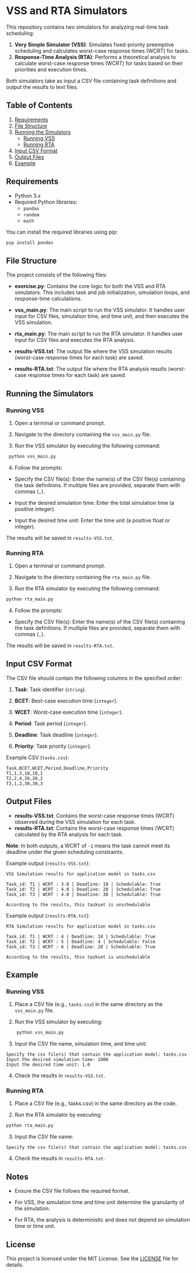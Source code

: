 # VSS and RTA Simulators

This repository contains two simulators for analyzing real-time task scheduling:
1. **Very Simple Simulator (VSS)**: Simulates fixed-priority preemptive scheduling and calculates worst-case response times (WCRT) for tasks.
2. **Response-Time Analysis (RTA)**: Performs a theoretical analysis to calculate worst-case response times (WCRT) for tasks based on their priorities and execution times.

Both simulators take as input a CSV file containing task definitions and output the results to text files.

## Table of Contents
1. [Requirements](#requirements)
2. [File Structure](#file-structure)
3. [Running the Simulators](#running-the-simulators)
   - [Running VSS](#running-vss)
   - [Running RTA](#running-rta)
4. [Input CSV Format](#input-csv-format)
5. [Output Files](#output-files)
6. [Example](#example)

## Requirements
- Python 3.x
- Required Python libraries:
  - `pandas`
  - `random`
  - `math`

You can install the required libraries using pip:
```bash
pip install pandas
```

## File Structure

The project consists of the following files:

- **exercise.py**: Contains the core logic for both the VSS and RTA simulators. This includes task and job initialization, simulation loops, and response-time calculations.

- **vss_main.py**: The main script to run the VSS simulator. It handles user input for CSV files, simulation time, and time unit, and then executes the VSS simulation.

- **rta_main.py**: The main script to run the RTA simulator. It handles user input for CSV files and executes the RTA analysis.

- **results-VSS.txt**: The output file where the VSS simulation results (worst-case response times for each task) are saved.

- **results-RTA.txt**: The output file where the RTA analysis results (worst-case response times for each task) are saved.

## Running the Simulators
### Running VSS

1. Open a terminal or command prompt.

2. Navigate to the directory containing the `vss_main.py` file.

3. Run the VSS simulator by executing the following command:
```bash
 python vss_main.py
```

4. Follow the prompts:

- Specify the CSV file(s): Enter the name(s) of the CSV file(s) containing the task definitions. If multiple files are provided, separate them with commas (`,`).

- Input the desired simulation time: Enter the total simulation time (a positive integer).

- Input the desired time unit: Enter the time unit (a positive float or integer).

The results will be saved in `results-VSS.txt`.

### Running RTA

1. Open a terminal or command prompt.

2. Navigate to the directory containing the `rta_main.py` file.

3. Run the RTA simulator by executing the following command:
```bash
python rta_main.py
```
4. Follow the prompts:

- Specify the CSV file(s): Enter the name(s) of the CSV file(s) containing the task definitions. If multiple files are provided, separate them with commas (`,`).

The results will be saved in `results-RTA.txt`.

## Input CSV Format

The CSV file should contain the following columns in the specified order:

1. **Task**: Task identifier (`string`).

2. **BCET**: Best-case execution time (`integer`).

3. **WCET**: Worst-case execution time (`integer`).

4. **Period**: Task period (`integer`).

5. **Deadline**: Task deadline (`integer`).

6. **Priority**: Task priority (`integer`).

Example CSV (`tasks.csv`):
````
Task,BCET,WCET,Period,Deadline,Priority
T1,1,3,10,10,1
T2,2,4,20,20,2
T3,1,2,30,30,3
````

## Output Files

- **results-VSS.txt**: Contains the worst-case response times (WCRT) observed during the VSS simulation for each task.
- **results-RTA.txt**: Contains the worst-case response times (WCRT) calculated by the RTA analysis for each task.

**Note**: In both outputs, a WCRT of `-1` means the task cannot meet its deadline under the given scheduling constraints.

Example output (`results-VSS.txt`):
````
VSS Simulation results for application model in tasks.csv

Task_id: T1 | WCRT : 3.0 | Deadline: 10 | Schedulable: True
Task_id: T2 | WCRT : 4.0 | Deadline: 20 | Schedulable: True
Task_id: T3 | WCRT : 4.0 | Deadline: 30 | Schedulable: True

According to the results, this taskset is unschedulable
````
Example output (`results-RTA.txt`):
````
RTA Simulation results for application model in tasks.csv

Task_id: T1 | WCRT : 4 | Deadline: 10 | Schedulable: True
Task_id: T2 | WCRT : 5 | Deadline: 4 | Schedulable: False
Task_id: T3 | WCRT : 6 | Deadline: 20 | Schedulable: True

According to the results, this taskset is unschedulable
````


## Example
### Running VSS

1. Place a CSV file (e.g., `tasks.csv`) in the same directory as the `vss_main.py` file.

2. Run the VSS simulator by executing:
````bash
    python vss_main.py
````
3. Input the CSV file name, simulation time, and time unit:
````
Specify the csv file(s) that contain the application model: tasks.csv
Input the desired simulation time: 1000
Input the desired time unit: 1.0
````
4. Check the results in `results-VSS.txt`.

### Running RTA

1. Place a CSV file (e.g., tasks.csv) in the same directory as the code.

2.  Run the RTA simulator by executing:
````bash
python rta_main.py
````
3. Input the CSV file name:
````
Specify the csv file(s) that contain the application model: tasks.csv
````
4. Check the results in `results-RTA.txt`.

## Notes

- Ensure the CSV file follows the required format.

- For VSS, the simulation time and time unit determine the granularity of the simulation.

- For RTA, the analysis is deterministic and does not depend on simulation time or time unit.

## License

This project is licensed under the MIT License. See the [LICENSE](LICENSE) file for details.